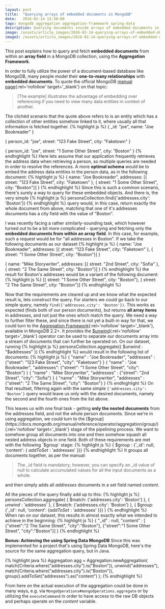 ```yaml
---
layout: post
title:  "Querying arrays of embedded documents in MongoDB"
date:   2016-02-14 12:30:00
tags: mongodb aggregation aggregation-framework spring-data
description: Querying documents inside arrays of embedded documents in MongoDB (and Spring Data MongoDB)
image: /assets/article_images/2016-02-14-querying-arrays-of-embedded-objects-mongodb/big-city.png
image2: /assets/article_images/2016-02-14-querying-arrays-of-embedded-objects-mongodb/big-city-mobile.png
---
```


This post explains how to query and fetch **embedded documents** from within an **array field** in a MongoDB collection, using the **Aggregation Framework**.

In order to fully utilize the power of a document-based database like MongoDB, many people model their **one-to-many relationships** with **embedded documents**. To quote the official MongoDB [manual page](https://docs.mongodb.org/v3.0/tutorial/model-embedded-one-to-many-relationships-between-documents/){:rel='nofollow' target='_blank'} on that topic:

>[The example] illustrates the advantage of embedding over referencing if you need to view many data entities in context of another.

The clichéd scenario that the quote above refers to is an entity which has a collection of other entities somehow linked to it, where usually all that information is fetched together.
{% highlight js %}
{
   _id: "joe",
   name: "Joe Bookreader"
}

{
   person_id: "joe",
   street: "123 Fake Street",
   city: "Faketown"
}

{
   person_id: "joe",
   street: "1 Some Other Street",
   city: "Boston"
}
{% endhighlight %}
Here lets assume that our application frequently retrieves the address data when retrieving a person, so multiple queries are needed in order to resolve the references. A more **optimal schema** would be to embed the address data entities in the person data, as in the following document:
{% highlight js %}
{
   name: "Joe Bookreader",
   addresses: [{ street: "123 Fake Street", city: "Faketown" },
               { street: "1 Some Other Street", city: "Boston"}]
}
{% endhighlight %}
Since this is such a common scenario, there's surely a way to query for these embedded objects. And there is, the very simple
{% highlight js %}
personsCollection.find({'addresses.city': 'Boston'})
{% endhighlight %}
query would, in this case, return exactly the whole document from above, matching that one of it's addresses documents has a city field with the value of "Boston".

I was recently facing a rather similarly-sounding task, which however turned out to be a bit more complicated - querying and fetching only the **embedded documents from within an array field**. In this case, for example, such a request would be for "all addresses in Boston". If we take the following documents as our dataset
{% highlight js %}
{
   name: "Joe Bookreader",
   addresses: [{ street: "123 Fake Street", city: "Faketown" },
               { street: "1 Some Other Street", city: "Boston"}]
}

{
    name: "Mike Storywriter",
    addresses: [{ street: "2nd Street", city: "Sofia" },
               { street: "2 The Same Street", city: "Boston"}]
}
{% endhighlight %}
the result for Boston's addresses would be a variant of the following document:
{% highlight js %}
[{ street: "1 Some Other Street", city: "Boston"},
 { street: "2 The Same Street", city: "Boston"}]
{% endhighlight %}

Now that the requirements are cleared up and we know what the expected result is, lets construct the query. For starters we could go back to our simple query, namely `find({'addresses.city': 'Boston'})`. This works as expected (finds both of our person documents), but returns **all array items** in addresses, and not just the ones which match the query. We need a way to further filter these, and since there is not yet a built-in way for that, we could turn to the [Aggregation Framework](https://docs.mongodb.org/manual/core/aggregation-pipeline/){:rel='nofollow' target='_blank'}, available in MongoDB 2.2+. It provides the [$unwind](https://docs.mongodb.org/manual/reference/operator/aggregation/unwind/){:rel='nofollow' target='_blank'} operator can be used to separate our documents array into a stream of documents that can further be operated on. On our dataset, running
{% highlight js %}
personsCollection.aggregate({ $unwind : "$addresses" })
 {% endhighlight %}
would result in the following list of documents:
{% highlight js %}
{
    "name" : "Joe Bookreader",
    "addresses" : {"street": "123 Fake Street", "city": "Faketown"}
}
{
    "name" : "Joe Bookreader",
    "addresses": {"street": "1 Some Other Street", "city": "Boston"}
}
{
    "name" : "Mike Storywriter",
    "addresses" : {"street": "2nd Street", "city": "Sofia"}
}
{
    "name" : "Mike Storywriter",
    "addresses" : {"street": "2 The Same Street", "city": "Boston"}
}
{% endhighlight %}
On that resultset, filtering again with the same simple `{'addresses.city': 'Boston'}` query would leave us only with the desired documents, namely the second and the fourth ones from the list above.

This leaves us with one final task - getting **only the nested documents** from the addresses field, and not the whole person documents. Since we're in using aggregation, we could turn to the [$group](https://docs.mongodb.org/manual/reference/operator/aggregation/group/){:rel='nofollow' target='_blank'} stage of the pipelining process. We want to somehow group all documents into one and then somehow squash all nested address objects in one field. Both of these requirements are met with the following `$group` stage:
{% highlight js %}
{ $group : {'_id': null, 'content': { $addToSet: '$addresses' }}}
{% endhighlight %}
It groups all documents together, as per the manual:

>The _id field is mandatory; however, you can specify an _id value of null to calculate accumulated values for all the input documents as a whole.

and then simply adds all *addresses* documents in a set field named *content*.

All the pieces of the query finally add up to this:
{% highlight js %}
personsCollection.aggregate(
    { $match: {'addresses.city': 'Boston'} },
    { $unwind: '$addresses' },
    { $match: {'addresses.city': 'Boston'} },
    { $group: {'_id': null, 'content': {$addToSet: '$addresses' }}}
)
{% endhighlight %}
When ran on our dataset, this results in almost exactly what we intended to achieve in the beginning:
{% highlight js %}
{
    "_id" : null,
    "content" : [ {"street":"2 The Same Street", "city":"Boston"}, 
                  {"street":"1 Some Other Street", "city":"Boston"}]
}
{% endhighlight %}
&nbsp;

**Bonus: Achieving the using Spring Data MongoDB**
Since this was implemented for a project that's using Spring Data MongoDB, here's the source for the same aggregation query, but in Java.

{% highlight java %}
Aggregation agg = Aggregation.newAggregation(
    match(Criteria.where("addresses.city").is("Boston")),
    unwind("addresses"),
    match(Criteria.where("addresses.city").is("Boston")),
    group().addToSet("addresses").as("content")
);
{% endhighlight %}

From here on the actual execution of the aggregation could be done in many ways, e.g. via `MongoOperations#mongoOperations.aggregate` or by utilizing the `executeCommand` in order to have access to the raw DB objects and perhaps operate on the *content* variable.
